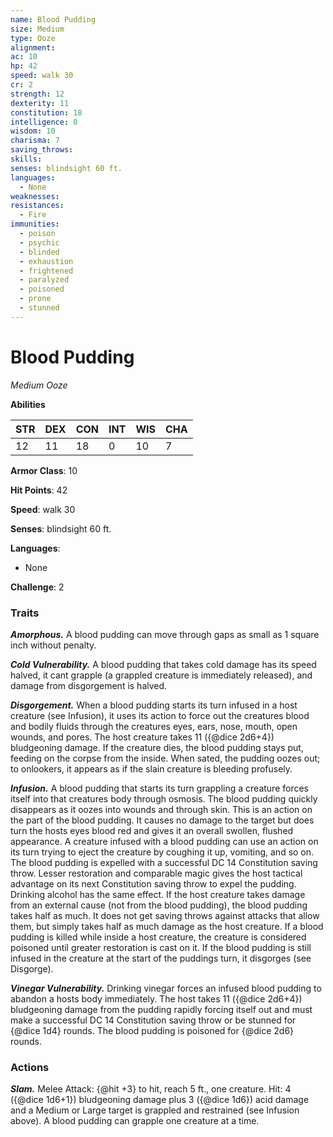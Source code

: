 ```yaml
---
name: Blood Pudding
size: Medium
type: Ooze
alignment: 
ac: 10
hp: 42
speed: walk 30
cr: 2
strength: 12
dexterity: 11
constitution: 18
intelligence: 0
wisdom: 10
charisma: 7
saving_throws:
skills:
senses: blindsight 60 ft.
languages:
  - None
weaknesses:
resistances:
  - Fire
immunities:
  - poison
  - psychic
  - blinded
  - exhaustion
  - frightened
  - paralyzed
  - poisoned
  - prone
  - stunned
---
```


# Blood Pudding

*Medium Ooze*

**Abilities**

| STR | DEX | CON | INT | WIS | CHA |
| --- | --- | --- | --- | --- | --- |
| 12 | 11 | 18 | 0 | 10 | 7 |

**Armor Class**: 10

**Hit Points**: 42

**Speed**: walk 30

**Senses**: blindsight 60 ft.

**Languages**:
  - None

**Challenge**: 2

### Traits
***Amorphous.*** A blood pudding can move through gaps as small as 1 square inch without penalty.

***Cold Vulnerability.*** A blood pudding that takes cold damage has its speed halved, it cant grapple (a grappled creature is immediately released), and damage from disgorgement is halved.

***Disgorgement.*** When a blood pudding starts its turn infused in a host creature (see Infusion), it uses its action to force out the creatures blood and bodily fluids through the creatures eyes, ears, nose, mouth, open wounds, and pores. The host creature takes 11 ({@dice 2d6+4}) bludgeoning damage. If the creature dies, the blood pudding stays put, feeding on the corpse from the inside. When sated, the pudding oozes out; to onlookers, it appears as if the slain creature is bleeding profusely.

***Infusion.*** A blood pudding that starts its turn grappling a creature forces itself into that creatures body through osmosis. The blood pudding quickly disappears as it oozes into wounds and through skin. This is an action on the part of the blood pudding. It causes no damage to the target but does turn the hosts eyes blood red and gives it an overall swollen, flushed appearance. A creature infused with a blood pudding can use an action on its turn trying to eject the creature by coughing it up, vomiting, and so on. The blood pudding is expelled with a successful DC 14 Constitution saving throw. Lesser restoration and comparable magic gives the host tactical advantage on its next Constitution saving throw to expel the pudding. Drinking alcohol has the same effect. If the host creature takes damage from an external cause (not from the blood pudding), the blood pudding takes half as much. It does not get saving throws against attacks that allow them, but simply takes half as much damage as the host creature. If a blood pudding is killed while inside a host creature, the creature is considered poisoned until greater restoration is cast on it. If the blood pudding is still infused in the creature at the start of the puddings turn, it disgorges (see Disgorge).

***Vinegar Vulnerability.*** Drinking vinegar forces an infused blood pudding to abandon a hosts body immediately. The host takes 11 ({@dice 2d6+4}) bludgeoning damage from the pudding rapidly forcing itself out and must make a successful DC 14 Constitution saving throw or be stunned for {@dice 1d4} rounds. The blood pudding is poisoned for {@dice 2d6} rounds.

### Actions
***Slam.*** Melee Attack: {@hit +3} to hit, reach 5 ft., one creature. Hit: 4 ({@dice 1d6+1}) bludgeoning damage plus 3 ({@dice 1d6}) acid damage and a Medium or Large target is grappled and restrained (see Infusion above). A blood pudding can grapple one creature at a time.


